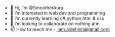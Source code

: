 - 👋 Hi, I’m @SmootherAura
- 👀 I’m interested in web dev and programming
- 🌱 I’m currently learning c#,python,html & css
- 💞️ I’m looking to collaborate on nothing atm
- 📫 How to reach me - liam.aldehish@gmail.com

<!---
SmootherAura/SmootherAura is a ✨ special ✨ repository because its `README.md` (this file) appears on your GitHub profile.
You can click the Preview link to take a look at your changes.
--->
